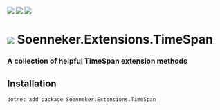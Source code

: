 [![](https://img.shields.io/nuget/v/soenneker.extensions.timespan.svg?style=for-the-badge)](https://www.nuget.org/packages/soenneker.extensions.timespan/)
[![](https://img.shields.io/github/actions/workflow/status/soenneker/soenneker.extensions.timespan/publish-package.yml?style=for-the-badge)](https://github.com/soenneker/soenneker.extensions.timespan/actions/workflows/publish-package.yml)
[![](https://img.shields.io/nuget/dt/soenneker.extensions.timespan.svg?style=for-the-badge)](https://www.nuget.org/packages/soenneker.extensions.timespan/)

# ![](https://user-images.githubusercontent.com/4441470/224455560-91ed3ee7-f510-4041-a8d2-3fc093025112.png) Soenneker.Extensions.TimeSpan
### A collection of helpful TimeSpan extension methods

## Installation

```
dotnet add package Soenneker.Extensions.TimeSpan
```
